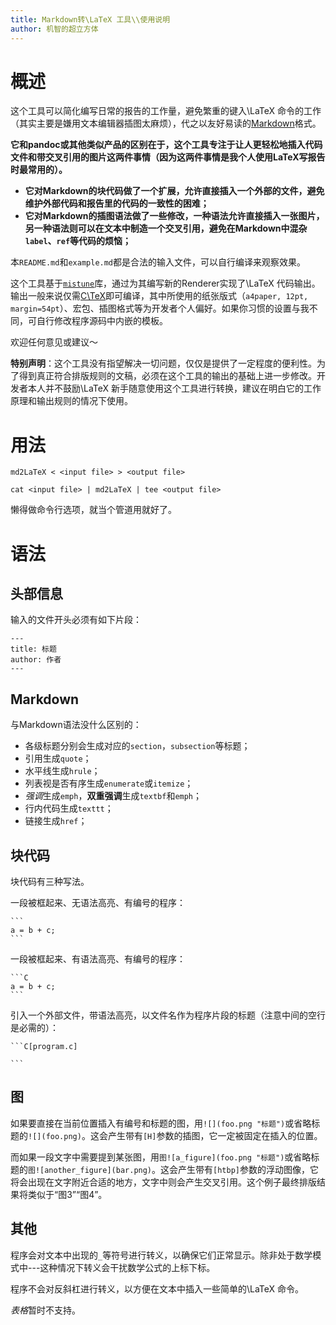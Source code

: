 ```yaml
---
title: Markdown转\LaTeX 工具\\使用说明
author: 机智的超立方体
---
```


# 概述

这个工具可以简化编写日常的报告的工作量，避免繁重的键入\LaTeX 命令的工作（其实主要是嫌用文本编辑器插图太麻烦），代之以友好易读的[Markdown](http://daringfireball.net/projects/markdown/)格式。

**它和pandoc或其他类似产品的区别在于，这个工具专注于让人更轻松地插入代码文件和带交叉引用的图片这两件事情（因为这两件事情是我个人使用LaTeX写报告时最常用的）。**

- **它对Markdown的块代码做了一个扩展，允许直接插入一个外部的文件，避免维护外部代码和报告里的代码的一致性的困难；**
- **它对Markdown的插图语法做了一些修改，一种语法允许直接插入一张图片，另一种语法则可以在文本中制造一个交叉引用，避免在Markdown中混杂`label`、`ref`等代码的烦恼；**

本`README.md`和`example.md`都是合法的输入文件，可以自行编译来观察效果。

这个工具基于[`mistune`](https://github.com/lepture/mistune)库，通过为其编写新的Renderer实现了\LaTeX 代码输出。输出一般来说仅需[C\TeX](http://www.ctex.org/)即可编译，其中所使用的纸张版式（`a4paper, 12pt, margin=54pt`）、宏包、插图格式等为开发者个人偏好。如果你习惯的设置与我不同，可自行修改程序源码中内嵌的模板。

欢迎任何意见或建议～

**特别声明**：这个工具没有指望解决一切问题，仅仅是提供了一定程度的便利性。为了得到真正符合排版规则的文稿，必须在这个工具的输出的基础上进一步修改。开发者本人并不鼓励\LaTeX 新手随意使用这个工具进行转换，建议在明白它的工作原理和输出规则的情况下使用。

# 用法

`md2LaTeX < <input file> > <output file>`

`cat <input file> | md2LaTeX | tee <output file>`

懒得做命令行选项，就当个管道用就好了。

# 语法

## 头部信息

输入的文件开头必须有如下片段：

```
---
title: 标题
author: 作者
---
```

## Markdown

与Markdown语法没什么区别的：

- 各级标题分别会生成对应的`section`，`subsection`等标题；
- 引用生成`quote`；
- 水平线生成`hrule`；
- 列表视是否有序生成`enumerate`或`itemize`；
- *强调*生成`emph`，**双重强调**生成`textbf`和`emph`；
- 行内代码生成`texttt`；
- 链接生成`href`；

## 块代码

块代码有三种写法。

一段被框起来、无语法高亮、有编号的程序：

    ```
    a = b + c;
    ```

一段被框起来、有语法高亮、有编号的程序：

    ```C
    a = b + c;
    ```

引入一个外部文件，带语法高亮，以文件名作为程序片段的标题（注意中间的空行是必需的）：

    ```C[program.c]

    ```

## 图

如果要直接在当前位置插入有编号和标题的图，用`![](foo.png "标题")`或省略标题的`![](foo.png)`。这会产生带有`[H]`参数的插图，它一定被固定在插入的位置。

而如果一段文字中需要提到某张图，用`图![a_figure](foo.png "标题")`或省略标题的`图![another_figure](bar.png)`。这会产生带有`[htbp]`参数的浮动图像，它将会出现在文字附近合适的地方，文字中则会产生交叉引用。这个例子最终排版结果将类似于“图3”“图4”。

## 其他

程序会对文本中出现的`_`等符号进行转义，以确保它们正常显示。除非处于数学模式中---这种情况下转义会干扰数学公式的上标下标。

程序不会对反斜杠进行转义，以方便在文本中插入一些简单的\LaTeX 命令。

*表格*暂时不支持。
